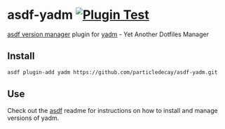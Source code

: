 # asdf-yadm [![Plugin Test](https://github.com/particledecay/asdf-yadm/workflows/Plugin%20Test/badge.svg)](https://github.com/particledecay/asdf-yadm)
[asdf version manager](https://github.com/asdf-vm/asdf) plugin for [yadm](https://github.com/TheLocehiliosan/yadm) - Yet Another Dotfiles Manager

## Install
```bash
asdf plugin-add yadm https://github.com/particledecay/asdf-yadm.git
```

## Use
Check out the [asdf](https://github.com/asdf-vm/asdf) readme for instructions on how to install and manage versions of yadm.
